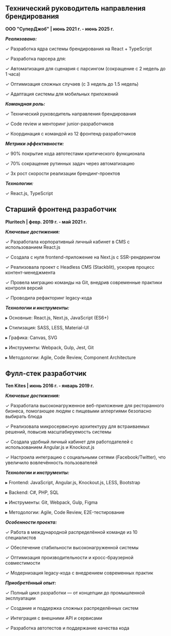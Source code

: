 
## Технический руководитель направления брендирования
**ООО "СуперДжоб" | июнь 2021 г. - июнь 2025 г.**

***Реализовано:***

✓ Разработка ядра системы брендирования на React + TypeScript

✓ Разработка парсера для:

✓ Автоматизация для сценария с парсингом (сокращение с 2 недель до 1 часа)

✓ Оптимизация сложных случаев (с 3 недель до 1.5 недель)

✓ Адаптация системы для мобильных приложений

***Командная роль:***

✓ Технический руководитель направления брендирования

✓ Code review и менторинг junior-разработчиков

✓ Координация с командой из 12 фронтенд-разработчиков

***Метрики эффективности:***

✓ 90% покрытие кода автотестами критического функционала

✓ 70% сокращение рутинных задач через автоматизацию

✓ 3x рост скорости реализации брендинг-проектов

***Технологии:***

✓ React.js, TypeScript

## Старший фронтенд разработчик
**Pluritech | февр. 2019 г. - май 2021 г.**

***Ключевые достижения:***

✓ Разработала корпоративный личный кабинет в CMS с использованием React.js

✓ Создала с нуля frontend-приложение на Next.js с SSR-рендерингом

✓ Реализовала проект с Headless CMS (Stackblit), ускорив процесс контент-менеджмента

✓ Провела миграцию команды на Git, внедрив современные практики контроля версий

✓ Проводила рефакторинг legacy-кода

***Технологии и инструменты:***

▸ Основные: React.js, Next.js, JavaScript (ES6+)

▸ Стилизация: SASS, LESS, Material-UI

▸ Графика: Canvas, SVG

▸ Инструменты: Webpack, Gulp, Jest, Git

▸ Методологии: Agile, Code Review, Component Architecture

## Фулл-стек разработчик
**Ten Kites | июнь 2016 г. - январь 2019 г.**

***Ключевые достижения:***

✓ Разработала высоконагруженное веб-приложение для ресторанного бизнеса, помогающее людям с пищевыми аллергиями безопасно выбирать блюда

✓ Реализовала микросервисную архитектуру для встраиваемых решений, повысив масштабируемость системы

✓ Создала удобный личный кабинет для работодателей с использованием Angular.js и Knockout.js

✓ Настроила интеграцию с социальными сетями (Facebook/Twitter), что увеличило вовлечённость пользователей

***Технологии и инструменты:***

▸ Frontend: JavaScript, Angular.js, Knockout.js, LESS, Bootstrap

▸ Backend: C#, PHP, SQL

▸ Инструменты: Git, Webpack, Gulp, Figma

▸ Методологии: Agile, Code Review, E2E-тестирование

***Особенности проекта:***

✓ Работа в международной распределённой команде из 10 специалистов

✓ Обеспечение стабильности высоконагруженной системы

✓ Оптимизация производительности и кросс-браузерной совместимости

✓ Модернизация legacy-кода с внедрением современных практик

***Приобретённый опыт:***

✓ Полный цикл разработки — от концепции до промышленной эксплуатации

✓ Создание и поддержка сложных распределённых систем

✓ Интеграция с внешними API и сервисами

✓ Разработка автотестов и поддержание качества кода